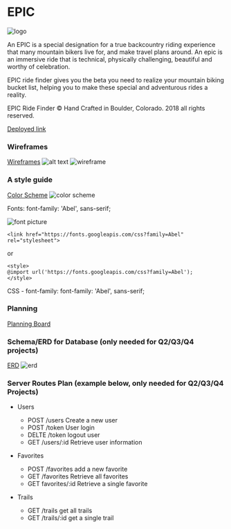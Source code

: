 # EPIC

![logo](https://github.com/stansey92/epic/blob/master/epic_logo.png)

An EPIC is a special designation for a true backcountry riding experience that many mountain bikers live for, and make travel plans around. An epic is an immersive ride that is technical, physically challenging, beautiful and worthy of celebration. 

EPIC ride finder gives you the beta you need to realize your mountain biking bucket list, helping you to make these special and adventurous rides a reality. 

EPIC Ride Finder © Hand Crafted in Boulder, Colorado. 2018 all rights reserved. 

[Deployed link](http://google.com/)

### Wireframes
[Wireframes](https://wireframe.cc/BsPt8U)
![alt text](https://github.com/yogasarak/g106_project_starter/blob/master/Screen%20Shot%202018-12-12%20at%204.07.33%20PM.png)
![wireframe](https://raw.githubusercontent.com/yogasarak/g106_project_starter/master/Screen%20Shot%202018-12-12%20at%204.07.46%20PM.png?token=AAZDvkDZOaFDpzuy8k-bWbvYkB8Ip34iks5cGtYPwA%3D%3D)
### A style guide

[Color Scheme](https://coolors.co/export/png/000000-eae1c0-6a7172-7eb0d3-dd745f)
![color scheme](https://github.com/yogasarak/g106_project_starter/blob/master/color_scheme.png)

Fonts: font-family: 'Abel', sans-serif;

![font picture](https://github.com/yogasarak/g106_project_starter/blob/master/gscreenshot_2018-12-12-162332.png)

```
<link href="https://fonts.googleapis.com/css?family=Abel" rel="stylesheet">
```
or
```
<style>
@import url('https://fonts.googleapis.com/css?family=Abel');
</style>
```

CSS -
font-family: font-family: 'Abel', sans-serif;

### Planning

[Planning Board](https://trello.com/b/Csi3HKPq/epic)


### Schema/ERD for Database (only needed for Q2/Q3/Q4 projects)
[ERD](https://www.lucidchart.com/invitations/accept/b9fa6293-7711-46aa-b517-7f47091f680f)
![erd](https://github.com/yogasarak/g106_project_starter/blob/master/Untitled.png)

### Server Routes Plan (example below, only needed for Q2/Q3/Q4 Projects)

- Users
  - POST /users Create a new user
  - POST /token User login
  - DELTE /token logout user
  - GET /users/:id Retrieve user information

- Favorites
  - POST /favorites add a new favorite
  - GET /favorites Retrieve all favorites
  - GET favorites/:id Retrieve a single favorite
  
- Trails
  - GET /trails get all trails
  - GET /trails/:id get a single trail
